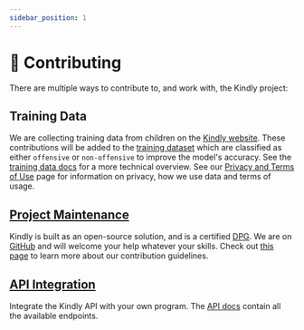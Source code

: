 ```yaml
---
sidebar_position: 1
---
```


# 🤝 Contributing

There are multiple ways to contribute to, and work with, the Kindly project:

## Training Data
We are collecting training data from children on the [Kindly website](https://kindly.unicef.io/contribute). These contributions will be added to the [training dataset](ml-model/training-data) which are classified as either `offensive` or `non-offensive` to improve the model's accuracy. See the [training data docs](../ml-model/training-data) for a more technical overview. See our [Privacy and Terms of Use](https://kindly.unicef.io/legal) page for information on privacy, how we use data and terms of usage.

## [Project Maintenance](project-maintenance)
Kindly is built as an open-source solution, and is a certified [DPG](https://digitalpublicgoods.net/registry/kindly.html). We are on [GitHub](https://github.com/unicef/kindly) and will welcome your help whatever your skills. Check out [this page](project-maintenance) to learn more about our contribution guidelines.

## [API Integration](api-integration)
Integrate the Kindly API with your own program.
The [API docs](../api.md) contain all the available endpoints.